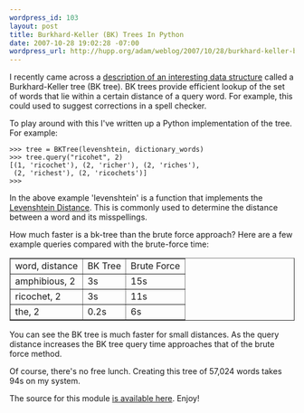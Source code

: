 ```yaml
--- 
wordpress_id: 103
layout: post
title: Burkhard-Keller (BK) Trees In Python
date: 2007-10-28 19:02:28 -07:00
wordpress_url: http://hupp.org/adam/weblog/2007/10/28/burkhard-keller-bk-trees-in-python/
---
```

I recently came across a [description of an interesting data structure](http://blog.notdot.net/archives/30-Damn-Cool-Algorithms,-Part-1-BK-Trees.html) called a Burkhard-Keller tree (BK tree).   BK trees provide efficient lookup of the set of words that lie within a certain distance of a query word.   For example, this could used to suggest corrections in a spell checker.

To play around with this I've written up a Python implementation of the tree.  For example:

    >>> tree = BKTree(levenshtein, dictionary_words)
    >>> tree.query("ricohet", 2)
    [(1, 'ricochet'), (2, 'richer'), (2, 'riches'), 
     (2, 'richest'), (2, 'ricochets')]
    >>>

In the above example 'levenshtein' is a function that implements the [Levenshtein Distance](http://en.wikipedia.org/wiki/Levenshtein_Distance).  This is commonly used to determine the distance between a word and its misspellings.

How much faster is a bk-tree than the brute force approach?  Here are a few example queries compared with the brute-force time:

<table border="1">
<tr><td>word, distance</td><td>BK Tree</td><td>Brute Force</td></tr>
<tr><td>amphibious, 2</td><td>3s</td><td>15s</td></tr>
<tr><td>ricochet, 2</td><td>3s</td><td>11s</td></tr>
<tr><td>the, 2</td><td>0.2s</td><td>6s</td></tr>
</table>

You can see the BK tree is much faster for small distances.  As the query distance increases the BK tree query time approaches that of the brute force method.

Of course, there's no free lunch.  Creating this tree of 57,024 words takes 94s on my system.

The source for this module [is available here](http://hupp.org/adam/hg/bktree/file/tip/bktree.py).  Enjoy!
